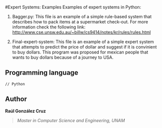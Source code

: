 #Expert Systems: Examples
Examples of expert systems in Python:

1. Bagger.py: This file is an example of a simple rule-based system that describes how to pack items at a supermarket check-out. For more information check the following link: http://www.cse.unsw.edu.au/~billw/cs9414/notes/kr/rules/rules.html

2. Final-expert-system: This file is an example of a simple expert system that attempts to predict the price of dollar and suggest if it is convinient to buy dollars. This program was proposed for mexican people that wants to buy dollars because of a journey to USA.

## Programming language
```[python]
// Python 
```

## Author
**Raúl González Cruz**
>*Master in Computer Science and Engineering, UNAM*
